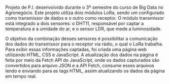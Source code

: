 Projeto de P.I. desenvolvido durante o 3º semestre do curso de Big Data no Agronegócio.
Este projeto utiliza dois módulos LoRa, sendo um configurado como transmissor de dados e o outro como receptor. 
O módulo transmissor está integrado a dois sensores: o DHT11, responsável por captar a temperatura e a umidade do ar, e o sensor LDR, que mede a luminosidade.

O objetivo da combinação desses sensores é possibilitar a comunicação dos dados do transmissor para o receptor via rádio, o qual o LoRa trabalha. Para exibir essas informações captadas, foi criada uma página web utilizando HTML, CSS e JavaScript. 
A atualização dos dados na página é feita por meio da Fetch API do JavaScript, onde os dados capturados são convertidos para arquivo JSON e a API Fetch, consume esses arquivos lendo e enviando para as tags HTML, assim atualizando os dados da página em tempo real.
